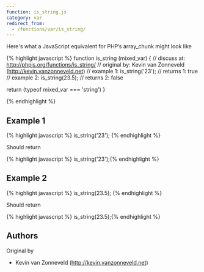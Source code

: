 ```yaml
---
function: is_string.js
category: var
redirect_from:
  - /functions/var/is_string/
---
```


<!-- WARNING! This file is auto generated by `npm run web:inject`, do not edit by hand -->

Here's what a JavaScript equivalent for PHP’s array_chunk might look like

{% highlight javascript %}
function is_string (mixed_var) {
  //  discuss at: http://phpjs.org/functions/is_string/
  // original by: Kevin van Zonneveld (http://kevin.vanzonneveld.net)
  //   example 1: is_string('23');
  //   returns 1: true
  //   example 2: is_string(23.5);
  //   returns 2: false

  return (typeof mixed_var === 'string')
}

{% endhighlight %}

## Example 1

{% highlight javascript %}
is_string('23');
{% endhighlight %}

Should return

{% highlight javascript %}
is_string('23');{% endhighlight %}

## Example 2

{% highlight javascript %}
is_string(23.5);
{% endhighlight %}

Should return

{% highlight javascript %}
is_string(23.5);{% endhighlight %}


## Authors


Original by

- Kevin van Zonneveld (http://kevin.vanzonneveld.net)

